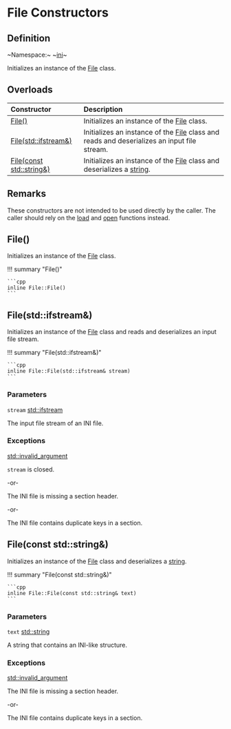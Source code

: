 # File Constructors

## Definition

~Namespace:~ ~[ini](../ini_namespace.md)~

Initializes an instance of the [File](file.md) class.

## Overloads

| Constructor | Description |
| :---------- | :---------- |
| [File()](constructors.md#file) | Initializes an instance of the [File](file.md) class. |
| [File(std::ifstream&)](constructors.md#filestdifstream) | Initializes an instance of the [File](file.md) class and reads and deserializes an input file stream. |
| [File(const std::string&)](constructors.md#fileconst-stdstring) | Initializes an instance of the [File](file.md) class and deserializes a [string](https://en.cppreference.com/w/cpp/string/basic_string). |

## Remarks

These constructors are not intended to be used directly by the caller. The caller should rely on the [load](../load.md) and [open](../open.md) functions instead.

## File()

Initializes an instance of the [File](file.md) class.

!!! summary "File()"

    ```cpp
    inline File::File()
    ```

## File(std::ifstream&)

Initializes an instance of the [File](file.md) class and reads and deserializes an input file stream.

!!! summary "File(std::ifstream&)"

    ```cpp
    inline File::File(std::ifstream& stream)
    ```

### Parameters

`stream` [std::ifstream](https://en.cppreference.com/w/cpp/io/basic_ifstream)

The input file stream of an INI file.

### Exceptions

[std::invalid_argument](https://en.cppreference.com/w/cpp/error/invalid_argument)

`stream` is closed.

-or-

The INI file is missing a section header.

-or-

The INI file contains duplicate keys in a section.

## File(const std::string&)

Initializes an instance of the [File](file.md) class and deserializes a [string](https://en.cppreference.com/w/cpp/string/basic_string).

!!! summary "File(const std::string&)"

    ```cpp
    inline File::File(const std::string& text)
    ```

### Parameters

`text` [std::string](https://en.cppreference.com/w/cpp/string/basic_string)

A string that contains an INI-like structure.

### Exceptions

[std::invalid_argument](https://en.cppreference.com/w/cpp/error/invalid_argument)

The INI file is missing a section header.

-or-

The INI file contains duplicate keys in a section.